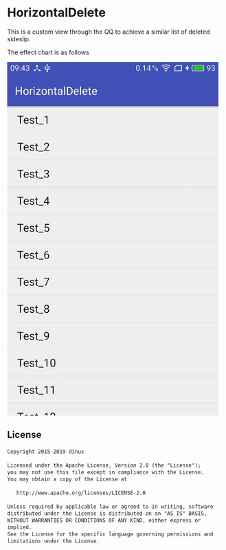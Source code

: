 # HorizontalDelete

This is a custom view through the QQ to achieve a similar list of deleted sideslip.

The effect chart is as follows

![image](https://github.com/Hebin320/ImageSave/blob/master/img/del_01.gif)


## License ##

```
Copyright 2015-2019 dinus

Licensed under the Apache License, Version 2.0 (the "License");
you may not use this file except in compliance with the License.
You may obtain a copy of the License at

   http://www.apache.org/licenses/LICENSE-2.0

Unless required by applicable law or agreed to in writing, software
distributed under the License is distributed on an "AS IS" BASIS,
WITHOUT WARRANTIES OR CONDITIONS OF ANY KIND, either express or implied.
See the License for the specific language governing permissions and
limitations under the License.
```

